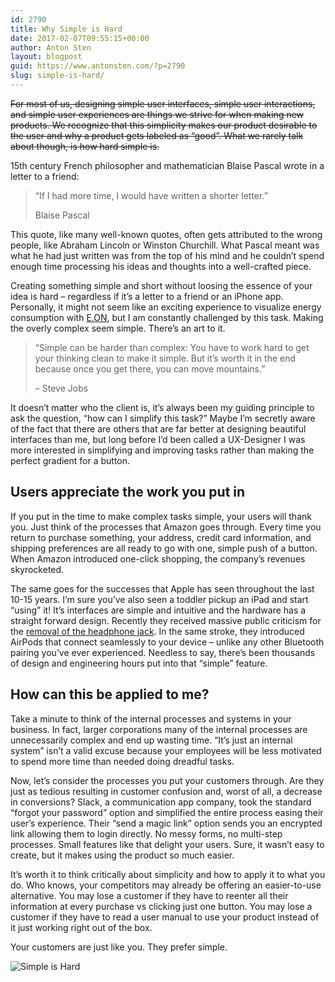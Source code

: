```yaml
---
id: 2790
title: Why Simple is Hard
date: 2017-02-07T09:55:15+00:00
author: Anton Sten
layout: blogpost
guid: https://www.antonsten.com/?p=2790
slug: simple-is-hard/
---
```

~~For most of us, designing simple user interfaces, simple user interactions, and simple user experiences are things we strive for when making new products. We recognize that this simplicity makes our product desirable to the user and why a product gets labeled as “good”. What we rarely talk about though, is how hard simple is.~~

15th century French philosopher and mathematician Blaise Pascal wrote in a letter to a friend:
> “If I had more time, I would have written a shorter letter.”<footer>Blaise Pascal</footer>

This quote, like many well-known quotes, often gets attributed to the wrong people, like Abraham Lincoln or Winston Churchill. What Pascal meant was what he had just written was from the top of his mind and he couldn’t spend enough time processing his ideas and thoughts into a well-crafted piece.

Creating something simple and short without loosing the essence of your idea is hard &#8211; regardless if it’s a letter to a friend or an iPhone app. Personally, it might not seem like an exciting experience to visualize energy consumption with <a href="https://www.antonsten.com/case/eon/" target="_blank">E.ON</a>, but I am constantly challenged by this task. Making the overly complex seem simple. There’s an art to it.

> “Simple can be harder than complex: You have to work hard to get your thinking clean to make it simple. But it’s worth it in the end because once you get there, you can move mountains.”<footer>&#8211; Steve Jobs</footer>

It doesn’t matter who the client is, it’s always been my guiding principle to ask the question, “how can I simplify this task?” Maybe I’m secretly aware of the fact that there are others that are far better at designing beautiful interfaces than me, but long before I’d been called a UX-Designer I was more interested in simplifying and improving tasks rather than making the perfect gradient for a button.

## Users appreciate the work you put in

If you put in the time to make complex tasks simple, your users will thank you. Just think of the processes that Amazon goes through. Every time you return to purchase something, your address, credit card information, and shipping preferences are all ready to go with one, simple push of a button. When Amazon introduced one-click shopping, the company&#8217;s revenues skyrocketed.

The same goes for the successes that Apple has seen throughout the last 10-15 years. I’m sure you’ve also seen a toddler pickup an iPad and start “using” it! It’s interfaces are simple and intuitive and the hardware has a straight forward design. Recently they received massive public criticism for the <a href="https://www.antonsten.com/apple/" target="_blank">removal of the headphone jack</a>. In the same stroke, they introduced AirPods that connect seamlessly to your device &#8211; unlike any other Bluetooth pairing you’ve ever experienced. Needless to say, there’s been thousands of design and engineering hours put into that “simple” feature.

## How can this be applied to me?

Take a minute to think of the internal processes and systems in your business. In fact, larger corporations many of the internal processes are unnecessarily complex and end up wasting time. “It’s just an internal system” isn’t a valid excuse because your employees will be less motivated to spend more time than needed doing dreadful tasks.

Now, let’s consider the processes you put your customers through. Are they just as tedious resulting in customer confusion and, worst of all, a decrease in conversions? Slack, a communication app company, took the standard “forgot your password” option and simplified the entire process easing their user’s experience. Their “send a magic link” option sends you an encrypted link allowing them to login directly. No messy forms, no multi-step processes. Small features like that delight your users. Sure, it wasn’t easy to create, but it makes using the product so much easier.

It&#8217;s worth it to think critically about simplicity and how to apply it to what you do. Who knows, your competitors may already be offering an easier-to-use alternative. You may lose a customer if they have to reenter all their information at every purchase vs clicking just one button. You may lose a customer if they have to read a user manual to use your product instead of it just working right out of the box.

Your customers are just like you. They prefer simple.

![Simple is Hard](../images/simple-hard.png)
